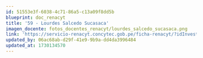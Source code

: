 ```yaml
---
id: 51553e3f-6038-4c71-86a5-c13a09f8dd5b
blueprint: doc_renacyt
title: '59 - Lourdes Salcedo Sucasaca'
imagen_docente: fotos_docentes_renacyt/lourdes_salcedo_sucasaca.png
link: 'https://servicio-renacyt.concytec.gob.pe/ficha-renacyt/?idInvestigador=21351'
updated_by: 06ac68ab-d29f-41e9-9b9a-dd4da3996484
updated_at: 1730134570
---
```

